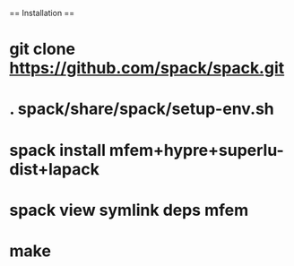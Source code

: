== Installation ==

# git clone https://github.com/spack/spack.git
# . spack/share/spack/setup-env.sh
# spack install mfem+hypre+superlu-dist+lapack
# spack view symlink deps mfem
# make


